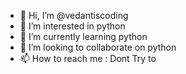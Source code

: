 - 👋 Hi, I’m @vedantiscoding
- 👀 I’m interested in python
- 🌱 I’m currently learning python
- 💞️ I’m looking to collaborate on python
- 📫 How to reach me : Dont Try to

<!---
vedantiscoding/vedantiscoding is a ✨ special ✨ repository because its `README.md` (this file) appears on your GitHub profile.
You can click the Preview link to take a look at your changes.
--->
